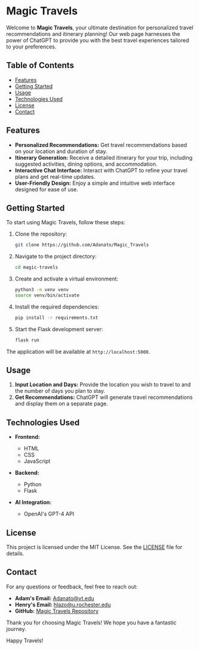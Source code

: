 # Magic Travels

Welcome to **Magic Travels**, your ultimate destination for personalized travel recommendations and itinerary planning! Our web page harnesses the power of ChatGPT to provide you with the best travel experiences tailored to your preferences.

## Table of Contents
- [Features](#features)
- [Getting Started](#getting-started)
- [Usage](#usage)
- [Technologies Used](#technologies-used)
- [License](#license)
- [Contact](#contact)

## Features

- **Personalized Recommendations:** Get travel recommendations based on your location and duration of stay.
- **Itinerary Generation:** Receive a detailed itinerary for your trip, including suggested activities, dining options, and accommodation.
- **Interactive Chat Interface:** Interact with ChatGPT to refine your travel plans and get real-time updates.
- **User-Friendly Design:** Enjoy a simple and intuitive web interface designed for ease of use.

## Getting Started

To start using Magic Travels, follow these steps:

1. Clone the repository:
    ```bash
    git clone https://github.com/Adanato/Magic_Travels
    ```
2. Navigate to the project directory:
    ```bash
    cd magic-travels
    ```
3. Create and activate a virtual environment:
    ```bash
    python3 -m venv venv
    source venv/bin/activate
    ```
4. Install the required dependencies:
    ```bash
    pip install -r requirements.txt
    ```
5. Start the Flask development server:
    ```bash
    flask run
    ```

The application will be available at `http://localhost:5000`.

## Usage

1. **Input Location and Days:** Provide the location you wish to travel to and the number of days you plan to stay.
2. **Get Recommendations:** ChatGPT will generate travel recommendations and display them on a separate page.

## Technologies Used

- **Frontend:**
  - HTML
  - CSS
  - JavaScript

- **Backend:**
  - Python
  - Flask

- **AI Integration:**
  - OpenAI's GPT-4 API

## License

This project is licensed under the MIT License. See the [LICENSE](LICENSE) file for details.

## Contact

For any questions or feedback, feel free to reach out:

- **Adam's Email:** [Adanato@vt.edu](mailto:Adanato@vt.edu)
- **Henry's Email:** [hlazo@u.rochester.edu](mailto:hlazo@u.rochester.edu)
- **GitHub:** [Magic Travels Repository](https://github.com/Adanato/Magic_Travels)

Thank you for choosing Magic Travels! We hope you have a fantastic journey.

Happy Travels!
